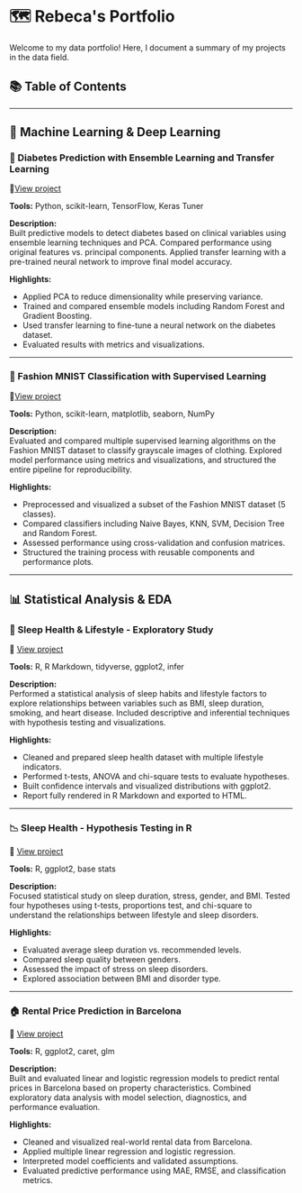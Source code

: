 # 🗺 Rebeca's Portfolio
Welcome to my data portfolio! Here, I document a summary of my projects in the data field.

## 📚 Table of Contents

---

## 🤖 Machine Learning & Deep Learning


### 🔬 Diabetes Prediction with Ensemble Learning and Transfer Learning 
🔗[View project](./machine_learning/diabetes_prediction_transfer_learning)  

**Tools:** Python, scikit-learn, TensorFlow, Keras Tuner

**Description:**  
Built predictive models to detect diabetes based on clinical variables using ensemble learning techniques and PCA. Compared performance using original features vs. principal components. Applied transfer learning with a pre-trained neural network to improve final model accuracy.

**Highlights:**
- Applied PCA to reduce dimensionality while preserving variance.
- Trained and compared ensemble models including Random Forest and Gradient Boosting.
- Used transfer learning to fine-tune a neural network on the diabetes dataset.
- Evaluated results with metrics and visualizations.

---

### 👟 Fashion MNIST Classification with Supervised Learning  
🔗[View project](./machine_learning/fashion_mnist_supervised_learning)    

**Tools:** Python, scikit-learn, matplotlib, seaborn, NumPy  



**Description:**  
Evaluated and compared multiple supervised learning algorithms on the Fashion MNIST dataset to classify grayscale images of clothing. Explored model performance using metrics and visualizations, and structured the entire pipeline for reproducibility.

**Highlights:**
- Preprocessed and visualized a subset of the Fashion MNIST dataset (5 classes).
- Compared classifiers including Naive Bayes, KNN, SVM, Decision Tree and Random Forest.
- Assessed performance using cross-validation and confusion matrices.
- Structured the training process with reusable components and performance plots.



---

## 📊 Statistical Analysis & EDA

### 🛌 Sleep Health & Lifestyle - Exploratory Study
🔗 [View project](./statistical_analysis/sleep_health_statistical_study)

**Tools:** R, R Markdown, tidyverse, ggplot2, infer

**Description:**  
Performed a statistical analysis of sleep habits and lifestyle factors to explore relationships between variables such as BMI, sleep duration, smoking, and heart disease. Included descriptive and inferential techniques with hypothesis testing and visualizations.

**Highlights:**
- Cleaned and prepared sleep health dataset with multiple lifestyle indicators.
- Performed t-tests, ANOVA and chi-square tests to evaluate hypotheses.
- Built confidence intervals and visualized distributions with ggplot2.
- Report fully rendered in R Markdown and exported to HTML.
  
---

###  📉 Sleep Health - Hypothesis Testing in R
🔗 [View project](./statistical_analysis/sleep_hypothesis_testing)

**Tools:** R, ggplot2, base stats

**Description:**  
Focused statistical study on sleep duration, stress, gender, and BMI. Tested four hypotheses using t-tests, proportions test, and chi-square to understand the relationships between lifestyle and sleep disorders.

**Highlights:**
- Evaluated average sleep duration vs. recommended levels.
- Compared sleep quality between genders.
- Assessed the impact of stress on sleep disorders.
- Explored association between BMI and disorder type.

---

### 🏠 Rental Price Prediction in Barcelona  
🔗 [View project](./statistical_analysis/rental_price_regression)

**Tools:** R, ggplot2, caret, glm

**Description:**  
Built and evaluated linear and logistic regression models to predict rental prices in Barcelona based on property characteristics. Combined exploratory data analysis with model selection, diagnostics, and performance evaluation.

**Highlights:**
- Cleaned and visualized real-world rental data from Barcelona.
- Applied multiple linear regression and logistic regression.
- Interpreted model coefficients and validated assumptions.
- Evaluated predictive performance using MAE, RMSE, and classification metrics.
